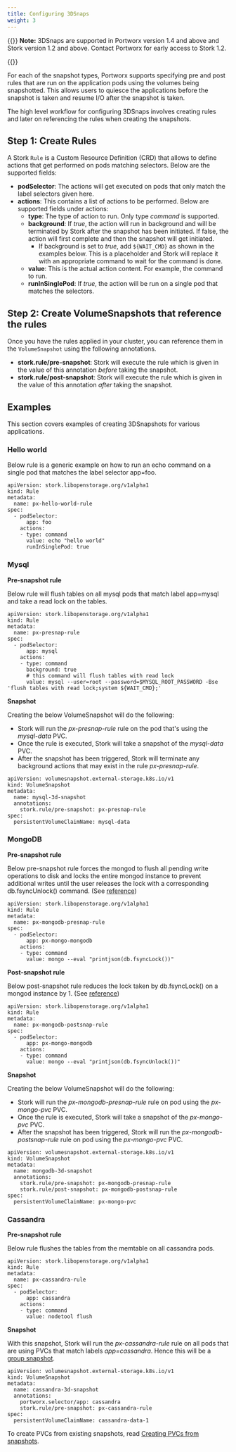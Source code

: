 ```yaml
---
title: Configuring 3DSnaps
weight: 3
---
```


{{<info>}}
**Note:** 3DSnaps are supported in Portworx version 1.4 and above and Stork version 1.2 and above. Contact Portworx for early access to Stork 1.2.

{{</info>}}

For each of the snapshot types, Portworx supports specifying pre and post rules that are run on the application pods using the volumes being snapshotted. This allows users to quiesce the applications before the snapshot is taken and resume I/O after the snapshot is taken.

The high level workflow for configuring 3DSnaps involves creating rules and later on referencing the rules when creating the snapshots.

## Step 1: Create Rules

A Stork `Rule` is a Custom Resource Definition (CRD) that allows to define actions that get performed on pods matching selectors. Below are the supported fields:

* **podSelector**: The actions will get executed on pods that only match the label selectors given here.
* **actions**: This contains a list of actions to be performed. Below are supported fields under actions:
    * **type**: The type of action to run. Only type _command_ is supported.
    * **background**: If _true_, the action will run in background and will be terminated by Stork after the snapshot has been initiated. If false, the action will first complete and then the snapshot will get initiated.
      * If background is set to _true_, add `${WAIT_CMD}` as shown in the examples below. This is a placeholder and Stork will replace it with an appropriate command to wait for the command is done.
    * **value**: This is the actual action content. For example, the command to run.
    * **runInSinglePod**: If _true_, the action will be run on a single pod that matches the selectors.

## Step 2: Create VolumeSnapshots that reference the rules

Once you have the rules applied in your cluster, you can reference them in the `VolumeSnapshot` using the following annotations.

* __stork.rule/pre-snapshot__: Stork will execute the rule which is given in the value of this annotation _before_ taking the snapshot.
* __stork.rule/post-snapshot__: Stork will execute the rule which is given in the value of this annotation _after_ taking the snapshot.

## Examples

This section covers examples of creating 3DSnapshots for various applications.

### Hello world

Below rule is a generic example on how to run an echo command on a single pod that matches the label selector app=foo.
```
apiVersion: stork.libopenstorage.org/v1alpha1
kind: Rule
metadata:
  name: px-hello-world-rule
spec:
  - podSelector:
      app: foo
    actions:
    - type: command
      value: echo "hello world"
      runInSinglePod: true
```

### Mysql

**Pre-snapshot rule**

Below rule will flush tables on all mysql pods that match label app=mysql and take a read lock on the tables.
```
apiVersion: stork.libopenstorage.org/v1alpha1
kind: Rule
metadata:
  name: px-presnap-rule
spec:
  - podSelector:
      app: mysql
    actions:
    - type: command
      background: true
      # this command will flush tables with read lock
      value: mysql --user=root --password=$MYSQL_ROOT_PASSWORD -Bse 'flush tables with read lock;system ${WAIT_CMD};'
```

**Snapshot**

Creating the below VolumeSnapshot will do the following:

* Stork will run the _px-presnap-rule_ rule on the pod that's using the _mysql-data_ PVC.
* Once the rule is executed, Stork will take a snapshot of the _mysql-data_ PVC.
* After the snapshot has been triggered, Stork will terminate any background actions that may exist in the rule _px-presnap-rule_.

```
apiVersion: volumesnapshot.external-storage.k8s.io/v1
kind: VolumeSnapshot
metadata:
  name: mysql-3d-snapshot
  annotations:
    stork.rule/pre-snapshot: px-presnap-rule
spec:
  persistentVolumeClaimName: mysql-data
```

### MongoDB

**Pre-snapshot rule**

Below pre-snapshot rule forces the mongod to flush all pending write operations to disk and locks the entire mongod instance to prevent additional writes until the user releases the lock with a corresponding db.fsyncUnlock() command. (See [reference](https://docs.mongodb.com/manual/reference/method/db.fsyncLock/))
```
apiVersion: stork.libopenstorage.org/v1alpha1
kind: Rule
metadata:
  name: px-mongodb-presnap-rule
spec:
  - podSelector:
      app: px-mongo-mongodb
    actions:
    - type: command
      value: mongo --eval "printjson(db.fsyncLock())"
```

**Post-snapshot rule**

Below post-snapshot rule reduces the lock taken by db.fsyncLock() on a mongod instance by 1. (See [reference](https://docs.mongodb.com/manual/reference/method/db.fsyncUnlock/#db.fsyncUnlock))
```
apiVersion: stork.libopenstorage.org/v1alpha1
kind: Rule
metadata:
  name: px-mongodb-postsnap-rule
spec:
  - podSelector:
      app: px-mongo-mongodb
    actions:
    - type: command
      value: mongo --eval "printjson(db.fsyncUnlock())"
```

**Snapshot**

Creating the below VolumeSnapshot will do the following:

* Stork will run the _px-mongodb-presnap-rule_ rule on pod using the _px-mongo-pvc_ PVC.
* Once the rule is executed, Stork will take a snapshot of the _px-mongo-pvc_ PVC.
* After the snapshot has been triggered, Stork will run the _px-mongodb-postsnap-rule_ rule on pod using the _px-mongo-pvc_ PVC.

```
apiVersion: volumesnapshot.external-storage.k8s.io/v1
kind: VolumeSnapshot
metadata:
  name: mongodb-3d-snapshot
  annotations:
    stork.rule/pre-snapshot: px-mongodb-presnap-rule
    stork.rule/post-snapshot: px-mongodb-postsnap-rule
spec:
  persistentVolumeClaimName: px-mongo-pvc
```

### Cassandra

**Pre-snapshot rule**

Below rule flushes the tables from the memtable on all cassandra pods.
```
apiVersion: stork.libopenstorage.org/v1alpha1
kind: Rule
metadata:
  name: px-cassandra-rule
spec:
  - podSelector:
      app: cassandra
    actions:
    - type: command
      value: nodetool flush
```

**Snapshot**

With this snapshot, Stork will run the _px-cassandra-rule_ rule on all pods that are using PVCs that match labels _app=cassandra_. Hence this will be a [group snapshot](/portworx-install-with-kubernetes/storage-operations/create-snapshots/snaps-group).

```
apiVersion: volumesnapshot.external-storage.k8s.io/v1
kind: VolumeSnapshot
metadata:
  name: cassandra-3d-snapshot
  annotations:
    portworx.selector/app: cassandra
    stork.rule/pre-snapshot: px-cassandra-rule
spec:
  persistentVolumeClaimName: cassandra-data-1
```

To create PVCs from existing snapshots, read [Creating PVCs from snapshots](/portworx-install-with-kubernetes/storage-operations/create-snapshots/snaps-local#pvc-from-snap).
